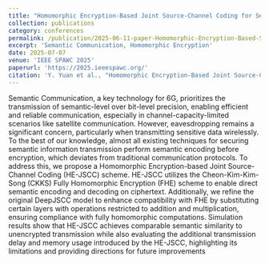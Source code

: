 ```yaml
---
title: "Homomorphic Encryption-Based Joint Source-Channel Coding for Semantic Communications"
collection: publications
category: conferences
permalink: /publication/2025-06-11-paper-Homomorphic-Encryption-Based-Semantic-Communications
excerpt: 'Semantic Communication, Homomorphic Encryption'
date: 2025-07-07
venue: 'IEEE SPAWC 2025'
paperurl: 'https://2025.ieeespawc.org/'
citation: 'Y. Yuan et al., "Homomorphic Encryption-Based Joint Source-Channel Coding for Semantic Communications," in Proceedings of IEEE International Workshop on Signal Processing and Artificial Intelligence for Wireless Communications (SPAWC), July 2025.'
---
```

Semantic Communication, a key technology for 6G, prioritizes the transmission of semantic-level over bit-level precision, enabling efficient and reliable communication, especially in
channel-capacity-limited scenarios like satellite communication. However, eavesdropping remains a significant concern, particularly when transmitting sensitive data wirelessly. To the best
of our knowledge, almost all existing techniques for securing semantic information transmission perform semantic encoding before encryption, which deviates from traditional communication protocols. To address this, we propose a Homomorphic Encryption-based Joint Source-Channel Coding (HE-JSCC) scheme. HE-JSCC utilizes the Cheon-Kim-Kim-Song (CKKS) Fully Homomorphic Encryption (FHE) scheme to enable direct semantic encoding and decoding on ciphertext. Additionally, we refine the original DeepJSCC model to enhance compatibility with FHE by substituting certain layers with operations restricted to addition and multiplication, ensuring compliance with fully homomorphic computations. Simulation results show that HE-JSCC achieves comparable semantic similarity to unencrypted transmission while also evaluating the additional transmission delay and memory usage introduced by the HE-JSCC, highlighting its limitations and providing directions for future improvements
